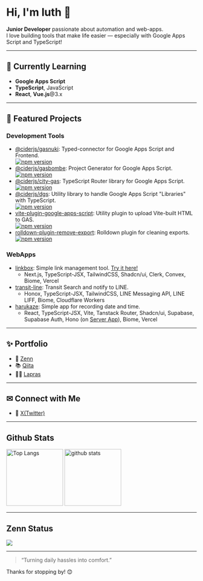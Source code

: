 # Hi, I'm luth 👋

**Junior Developer** passionate about automation and web-apps.  
I love building tools that make life easier — especially with Google Apps Script and TypeScript!

---

## 🌱 Currently Learning

- **Google Apps Script**
- **TypeScript**, JavaScript
- **React**, **Vue.js**@3.x

---

## 🌟 Featured Projects

### Development Tools
- [@ciderjs/gasnuki](https://github.com/luthpg/gasnuki): 
  Typed-connector for Google Apps Script and Frontend.<br/>
  [![npm version](https://img.shields.io/npm/v/@ciderjs/gasnuki.svg)](https://www.npmjs.com/package/@ciderjs/gasnuki)
- [@ciderjs/gasbombe](https://github.com/luthpg/gasbombe): 
  Project Generator for Google Apps Script.<br/>
  [![npm version](https://img.shields.io/npm/v/@ciderjs/gasbombe.svg)](https://www.npmjs.com/package/@ciderjs/gasbombe)
- [@ciderjs/city-gas](https://github.com/luthpg/city-gas): 
  TypeScript Router library for Google Apps Script.<br/>
  [![npm version](https://img.shields.io/npm/v/@ciderjs/city-gas.svg)](https://www.npmjs.com/package/@ciderjs/city-gas)
- [@ciderjs/dgs](https://github.com/luthpg/dgs): 
  Utility library to handle Google Apps Script "Libraries" with TypeScript.<br/>
  [![npm version](https://img.shields.io/npm/v/@ciderjs/dgs.svg)](https://www.npmjs.com/package/@ciderjs/dgs)
- [vite-plugin-google-apps-script](https://github.com/luthpg/vite-plugin-google-apps-script): 
  Utility plugin to upload Vite-built HTML to GAS.<br/>
  [![npm version](https://img.shields.io/npm/v/vite-plugin-google-apps-script.svg)](https://www.npmjs.com/package/vite-plugin-google-apps-script)
- [rolldown-plugin-remove-export](https://github.com/luthpg/rolldown-plugin-remove-export): 
  Rolldown plugin for cleaning exports.<br/>
  [![npm version](https://img.shields.io/npm/v/rolldown-plugin-remove-export)](https://www.npmjs.com/package/rolldown-plugin-remove-export)

### WebApps
- [linkbox](https://github.com/luthpg/linkbox): Simple link management tool. [Try it here!](https://linkbox.ciderjs.com/)
  - Next.js, TypeScript-JSX, TailwindCSS, Shadcn/ui, Clerk, Convex, Biome, Vercel
- [transit-line](https://github.com/luthpg/transit-line): Transit Search and notify to LINE.
  - Honox, TypeScript-JSX, TailwindCSS, LINE Messaging API, LINE LIFF, Biome, Cloudflare Workers
- [harukaze](https://github.com/luthpg/harukaze-days): Simple app for recording date and time.
  - React, TypeScript-JSX, Vite, Tanstack Router, Shadcn/ui, Supabase, Supabase Auth, Hono (on [Server App](https://github.com/luthpg/harukaze-server/)), Biome, Vercel

---

## ✨ Portfolio

- 📘 [Zenn](https://zenn.dev/luth)
- 📚 [Qiita](https://qiita.com/luth)
- 🧑‍💻 [Lapras](https://lapras.com/public/luth)

---

## ✉ Connect with Me

- 🐤 [X(Twitter)](https://x.com/luth_pg)

---

## Github Stats

<p align="left"> 
  <img alt="Top Langs" height="150px" src="https://github-readme-stats.vercel.app/api/top-langs/?username=luthpg&layout=compact&show_icons=true&theme=tokyonight" />
  <img alt="github stats" height="150px" src="https://github-readme-stats.vercel.app/api?username=luthpg&theme=tokyonight&show_icons=ture" />
</p>

---

## Zenn Status

[![](https://github-readme-blog-score.vercel.app/api/get_zenn_score?zennId=luth&v=2)](https://zenn.dev/luth)

---

> “Turning daily hassles into comfort.”

Thanks for stopping by! 😊
